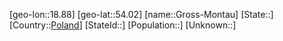 ﻿---
location: [54.02,18.88]
type: City
tags:
- geo/City


SpocWebEntityId: 30601
isDeleted: false
confidential: public

---
[geo-lon::18.88]
[geo-lat::54.02]
[name::Gross-Montau]
[State::]
[Country::[Poland](geo/Continent/Europe/Poland.md)]
[StateId::]
[Population::]
[Unknown::]

